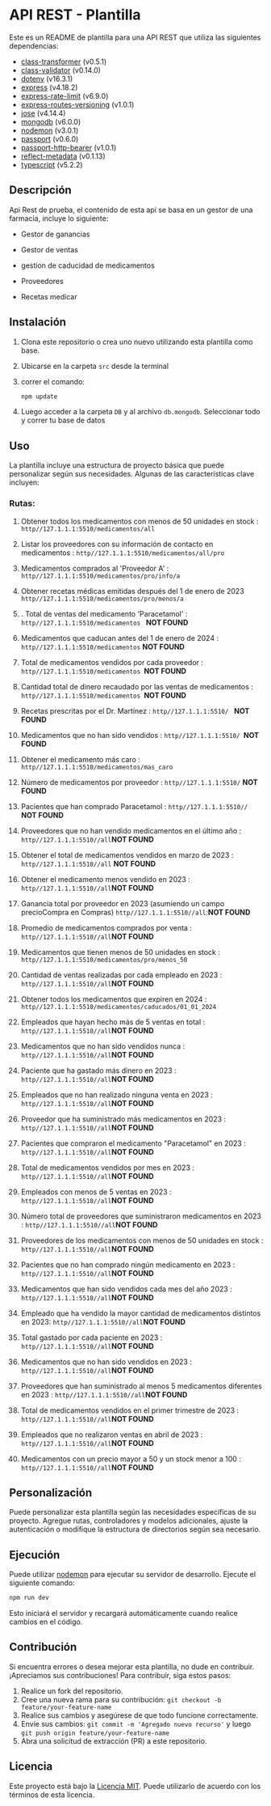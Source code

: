 # API REST - Plantilla

Este es un README de plantilla para una API REST que utiliza las siguientes dependencias:

- [class-transformer](https://www.npmjs.com/package/class-transformer) (v0.5.1)
- [class-validator](https://www.npmjs.com/package/class-validator) (v0.14.0)
- [dotenv](https://www.npmjs.com/package/dotenv) (v16.3.1)
- [express](https://www.npmjs.com/package/express) (v4.18.2)
- [express-rate-limit](https://www.npmjs.com/package/express-rate-limit) (v6.9.0)
- [express-routes-versioning](https://www.npmjs.com/package/express-routes-versioning) (v1.0.1)
- [jose](https://www.npmjs.com/package/jose) (v4.14.4)
- [mongodb](https://www.npmjs.com/package/mongodb) (v6.0.0)
- [nodemon](https://www.npmjs.com/package/nodemon) (v3.0.1)
- [passport](https://www.npmjs.com/package/passport) (v0.6.0)
- [passport-http-bearer](https://www.npmjs.com/package/passport-http-bearer) (v1.0.1)
- [reflect-metadata](https://www.npmjs.com/package/reflect-metadata) (v0.1.13)
- [typescript](https://www.npmjs.com/package/typescript) (v5.2.2)

## Descripción

Api Rest de prueba, el contenido de esta api se basa en un gestor de una farmacia, incluye lo siguiente:

- Gestor de ganancias

- Gestor de ventas

- gestion de caducidad de medicamentos

- Proveedores

- Recetas medicar

  

## Instalación

1. Clona este repositorio o crea uno nuevo utilizando esta plantilla como base.

2. Ubicarse en la carpeta  `src` desde la terminal

3. correr el comando:

   ````bash
   npm update
   ````

4. Luego acceder a la carpeta `DB` y al archivo `db.mongodb`. Seleccionar todo y correr tu base de datos

## Uso

La plantilla incluye una estructura de proyecto básica que puede personalizar según sus necesidades. Algunas de las características clave incluyen:

### Rutas: 

1. Obtener todos los medicamentos con menos de 50 unidades en stock : `http//127.1.1.1:5510/medicamentos/all`

2. Listar los proveedores con su información de contacto en medicamentos :  `http//127.1.1.1:5510/medicamentos/all/pro`

3. Medicamentos comprados al 'Proveedor A' : `http//127.1.1.1:5510/medicamentos/pro/info/a`  

4. Obtener recetas médicas emitidas después del 1 de enero de 2023 `http//127.1.1.1:5510/medicamentos/pro/menos/a`

5. . Total de ventas del medicamento 'Paracetamol' :  `http//127.1.1.1:5510/medicamentos ` **NOT FOUND**

6. Medicamentos que caducan antes del 1 de enero de 2024 : `http//127.1.1.1:5510/medicamentos` **NOT FOUND**

7. Total de medicamentos vendidos por cada proveedor : `http//127.1.1.1:5510/medicamentos `**NOT FOUND**

8. Cantidad total de dinero recaudado por las ventas de medicamentos : `http//127.1.1.1:5510/medicamentos `**NOT FOUND**

9. Recetas prescritas por el Dr. Martínez : `http//127.1.1.1:5510/ ` **NOT FOUND**

10. Medicamentos que no han sido vendidos : `http//127.1.1.1:5510/ `**NOT FOUND**

11. Obtener el medicamento más caro : `http//127.1.1.1:5510/medicamentos/mas_caro `

12. Número de medicamentos por proveedor : `http//127.1.1.1:5510/` **NOT FOUND**

13. Pacientes que han comprado Paracetamol : `http//127.1.1.1:5510//` **NOT FOUND**

14. Proveedores que no han vendido medicamentos en el último año : `http//127.1.1.1:5510//all`**NOT FOUND**

15. Obtener el total de medicamentos vendidos en marzo de 2023 : `http//127.1.1.1:5510//all` **NOT FOUND**

16. Obtener el medicamento menos vendido en 2023 : `http//127.1.1.1:5510//all`**NOT FOUND**

17. Ganancia total por proveedor en 2023 (asumiendo un campo precioCompra en Compras) `http//127.1.1.1:5510//all`:**NOT FOUND**

18. Promedio de medicamentos comprados por venta : `http//127.1.1.1:5510//all`**NOT FOUND**

19. Medicamentos que tienen menos de 50 unidades en stock : `http//127.1.1.1:5510/medicamentos/pro/menos_50`

20. Cantidad de ventas realizadas por cada empleado en 2023 : `http//127.1.1.1:5510//all`**NOT FOUND**

21. Obtener todos los medicamentos que expiren en 2024 : `http//127.1.1.1:5510/medicamentos/caducados/01_01_2024`

22. Empleados que hayan hecho más de 5 ventas en total : `http//127.1.1.1:5510//all`**NOT FOUND**

23. Medicamentos que no han sido vendidos nunca : `http//127.1.1.1:5510//all`**NOT FOUND**

24. Paciente que ha gastado más dinero en 2023 : `http//127.1.1.1:5510//all`**NOT FOUND**

25. Empleados que no han realizado ninguna venta en 2023 : `http//127.1.1.1:5510//all`**NOT FOUND**

26. Proveedor que ha suministrado más medicamentos en 2023 : `http//127.1.1.1:5510//all`**NOT FOUND**

27. Pacientes que compraron el medicamento "Paracetamol" en 2023 : `http//127.1.1.1:5510//all`**NOT FOUND**

28. Total de medicamentos vendidos por mes en 2023 : `http//127.1.1.1:5510//all`**NOT FOUND**

29. Empleados con menos de 5 ventas en 2023 : `http//127.1.1.1:5510//all`**NOT FOUND**

30. Número total de proveedores que suministraron medicamentos en 2023 : `http//127.1.1.1:5510//all`**NOT FOUND**

31. Proveedores de los medicamentos con menos de 50 unidades en stock : `http//127.1.1.1:5510//all`**NOT FOUND**

32. Pacientes que no han comprado ningún medicamento en 2023 : `http//127.1.1.1:5510//all`**NOT FOUND**

33. Medicamentos que han sido vendidos cada mes del año 2023 : `http//127.1.1.1:5510//all`**NOT FOUND**

34. Empleado que ha vendido la mayor cantidad de medicamentos distintos en 2023: `http//127.1.1.1:5510//all`**NOT FOUND**

35. Total gastado por cada paciente en 2023 : `http//127.1.1.1:5510//all`**NOT FOUND**

36. Medicamentos que no han sido vendidos en 2023 : `http//127.1.1.1:5510//all`**NOT FOUND**

37. Proveedores que han suministrado al menos 5 medicamentos diferentes en 2023 : `http//127.1.1.1:5510//all`**NOT FOUND**

38. Total de medicamentos vendidos en el primer trimestre de 2023 : `http//127.1.1.1:5510//all`**NOT FOUND**

39. Empleados que no realizaron ventas en abril de 2023 : `http//127.1.1.1:5510//all`**NOT FOUND**

40. Medicamentos con un precio mayor a 50 y un stock menor a 100 : `http//127.1.1.1:5510//all`**NOT FOUND**



## Personalización

Puede personalizar esta plantilla según las necesidades específicas de su proyecto. Agregue rutas, controladores y modelos adicionales, ajuste la autenticación o modifique la estructura de directorios según sea necesario.

## Ejecución

Puede utilizar [nodemon](https://www.npmjs.com/package/nodemon) para ejecutar su servidor de desarrollo. Ejecute el siguiente comando:

```bash
npm run dev
```

Esto iniciará el servidor y recargará automáticamente cuando realice cambios en el código.

## Contribución

Si encuentra errores o desea mejorar esta plantilla, no dude en contribuir. ¡Apreciamos sus contribuciones! Para contribuir, siga estos pasos:

1. Realice un fork del repositorio.
2. Cree una nueva rama para su contribución: `git checkout -b feature/your-feature-name`
3. Realice sus cambios y asegúrese de que todo funcione correctamente.
4. Envíe sus cambios: `git commit -m 'Agregado nuevo recurso'` y luego `git push origin feature/your-feature-name`
5. Abra una solicitud de extracción (PR) a este repositorio.

## Licencia

Este proyecto está bajo la [Licencia MIT](https://chat.openai.com/c/LICENSE). Puede utilizarlo de acuerdo con los términos de esta licencia.